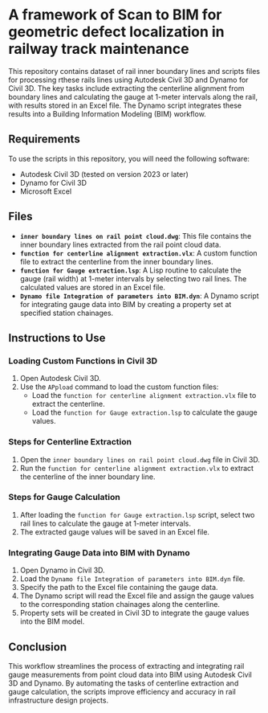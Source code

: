 # A framework of Scan to BIM for geometric defect localization in railway track maintenance

This repository contains dataset of rail inner boundary lines and scripts files for processing rthese rails lines using Autodesk Civil 3D and Dynamo for Civil 3D. The key tasks include extracting the centerline alignment from boundary lines and calculating the gauge at 1-meter intervals along the rail, with results stored in an Excel file. The Dynamo script integrates these results into a Building Information Modeling (BIM) workflow.

## Requirements

To use the scripts in this repository, you will need the following software:

- Autodesk Civil 3D (tested on version 2023 or later)
- Dynamo for Civil 3D
- Microsoft Excel

## Files

- **`inner boundary lines on rail point cloud.dwg`**: This file contains the inner boundary lines extracted from the rail point cloud data.
- **`function for centerline alignment extraction.vlx`**: A custom function file to extract the centerline from the inner boundary lines.
- **`function for Gauge extraction.lsp`**: A Lisp routine to calculate the gauge (rail width) at 1-meter intervals by selecting two rail lines. The calculated values are stored in an Excel file.
- **`Dynamo file Integration of parameters into BIM.dyn`**: A Dynamo script for integrating gauge data into BIM by creating a property set at specified station chainages.

## Instructions to Use

### Loading Custom Functions in Civil 3D

1. Open Autodesk Civil 3D.
2. Use the `APpload` command to load the custom function files:
   - Load the `function for centerline alignment extraction.vlx` file to extract the centerline.
   - Load the `function for Gauge extraction.lsp` to calculate the gauge values.

### Steps for Centerline Extraction

1. Open the `inner boundary lines on rail point cloud.dwg` file in Civil 3D.
2. Run the `function for centerline alignment extraction.vlx` to extract the centerline of the inner boundary line.

### Steps for Gauge Calculation

1. After loading the `function for Gauge extraction.lsp` script, select two rail lines to calculate the gauge at 1-meter intervals.
2. The extracted gauge values will be saved in an Excel file.

### Integrating Gauge Data into BIM with Dynamo

1. Open Dynamo in Civil 3D.
2. Load the `Dynamo file Integration of parameters into BIM.dyn` file.
3. Specify the path to the Excel file containing the gauge data.
4. The Dynamo script will read the Excel file and assign the gauge values to the corresponding station chainages along the centerline.
5. Property sets will be created in Civil 3D to integrate the gauge values into the BIM model.

## Conclusion

This workflow streamlines the process of extracting and integrating rail gauge measurements from point cloud data into BIM using Autodesk Civil 3D and Dynamo. By automating the tasks of centerline extraction and gauge calculation, the scripts improve efficiency and accuracy in rail infrastructure design projects.
